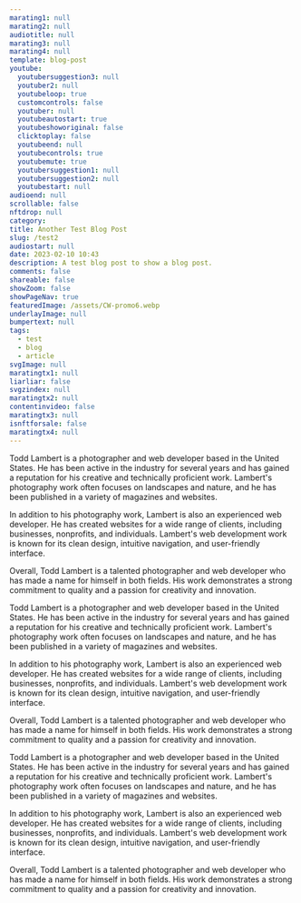 ```yaml
---
marating1: null
marating2: null
audiotitle: null
marating3: null
marating4: null
template: blog-post
youtube:
  youtubersuggestion3: null
  youtuber2: null
  youtubeloop: true
  customcontrols: false
  youtuber: null
  youtubeautostart: true
  youtubeshoworiginal: false
  clicktoplay: false
  youtubeend: null
  youtubecontrols: true
  youtubemute: true
  youtubersuggestion1: null
  youtubersuggestion2: null
  youtubestart: null
audioend: null
scrollable: false
nftdrop: null
category: 
title: Another Test Blog Post
slug: /test2
audiostart: null
date: 2023-02-10 10:43
description: A test blog post to show a blog post.
comments: false
shareable: false
showZoom: false
showPageNav: true
featuredImage: /assets/CW-promo6.webp
underlayImage: null
bumpertext: null
tags:
  - test
  - blog
  - article
svgImage: null
maratingtx1: null
liarliar: false
svgzindex: null
maratingtx2: null
contentinvideo: false
maratingtx3: null
isnftforsale: false
maratingtx4: null
---
```



<style>
</style>


<div class="contentbody" style="text-align:left; margin-top:0;">
Todd Lambert is a photographer and web developer based in the United States. He has been active in the industry for several years and has gained a reputation for his creative and technically proficient work. Lambert's photography work often focuses on landscapes and nature, and he has been published in a variety of magazines and websites.

In addition to his photography work, Lambert is also an experienced web developer. He has created websites for a wide range of clients, including businesses, nonprofits, and individuals. Lambert's web development work is known for its clean design, intuitive navigation, and user-friendly interface.

Overall, Todd Lambert is a talented photographer and web developer who has made a name for himself in both fields. His work demonstrates a strong commitment to quality and a passion for creativity and innovation.

Todd Lambert is a photographer and web developer based in the United States. He has been active in the industry for several years and has gained a reputation for his creative and technically proficient work. Lambert's photography work often focuses on landscapes and nature, and he has been published in a variety of magazines and websites.

In addition to his photography work, Lambert is also an experienced web developer. He has created websites for a wide range of clients, including businesses, nonprofits, and individuals. Lambert's web development work is known for its clean design, intuitive navigation, and user-friendly interface.

Overall, Todd Lambert is a talented photographer and web developer who has made a name for himself in both fields. His work demonstrates a strong commitment to quality and a passion for creativity and innovation.

Todd Lambert is a photographer and web developer based in the United States. He has been active in the industry for several years and has gained a reputation for his creative and technically proficient work. Lambert's photography work often focuses on landscapes and nature, and he has been published in a variety of magazines and websites.

In addition to his photography work, Lambert is also an experienced web developer. He has created websites for a wide range of clients, including businesses, nonprofits, and individuals. Lambert's web development work is known for its clean design, intuitive navigation, and user-friendly interface.

Overall, Todd Lambert is a talented photographer and web developer who has made a name for himself in both fields. His work demonstrates a strong commitment to quality and a passion for creativity and innovation.


</div>